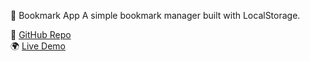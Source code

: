 📑 Bookmark App
A simple bookmark manager built with LocalStorage.  

🔗 [GitHub Repo](https://github.com/MalakMohamed119/Bookmark-App)  
🌍 [Live Demo](https://malakmohamed119.github.io/Bookmark/)  
